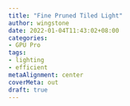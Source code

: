```yaml
---
title: "Fine Pruned Tiled Light"
author: wingstone
date: 2022-01-04T11:43:02+08:00
categories:
- GPU Pro
tags:
- lighting
- efficient
metaAlignment: center
coverMeta: out
draft: true
---
```


